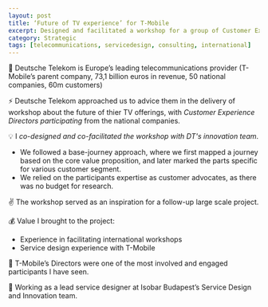 ```yaml
---
layout: post
title: ‘Future of TV experience’ for T-Mobile
excerpt: Designed and facilitated a workshop for a group of Customer Experience Directors from 7 countries
category: Strategic
tags: [telecommunications, servicedesign, consulting, international]
---
```


🏢 Deutsche Telekom is Europe’s leading telecommunications provider (T-Mobile’s parent company, 73,1 billion euros in revenue, 50 national companies, 60m customers) 

⚡ Deutsche Telekom approached us to advice them in the delivery of workshop about the future of thier TV offerings, with *Customer Experience Directors participating* from the national companies.

💡 I *co-designed and co-facilitated the workshop with DT's innovation team*. 

* We followed a base-journey approach, where we first mapped a journey based on the core value proposition, and later marked the parts specific for various customer segment. 
* We relied on the participants expertise as customer advocates, as there was no budget for research. 

✌️ The workshop served as an inspiration for a follow-up large scale project. 

💰 Value I brought to the project:

* Experience in facilitating international workshops
* Service design experience with T-Mobile 

💙 T-Mobile’s Directors were one of the most involved and engaged participants I have seen. 

👥 Working as a lead service designer at Isobar Budapest’s Service Design and Innovation team.